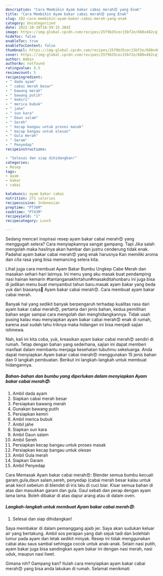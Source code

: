 ```yaml
---
description: "Cara Membikin Ayam bakar cabai merah😍 yang Enak"
title: "Cara Membikin Ayam bakar cabai merah😍 yang Enak"
slug: 102-cara-membikin-ayam-bakar-cabai-merah-yang-enak
category: Uncategorized
date: 2022-10-28T16:59:15.284Z
image: https://img-global.cpcdn.com/recipes/25f9b35cec15bf2e/680x482cq70/ayam-bakar-cabai-merah-foto-resep-utama.jpg
hideToc: false
enableToc: true
enableTocContent: false
thumbnail: https://img-global.cpcdn.com/recipes/25f9b35cec15bf2e/680x482cq70/ayam-bakar-cabai-merah-foto-resep-utama.jpg
cover: https://img-global.cpcdn.com/recipes/25f9b35cec15bf2e/680x482cq70/ayam-bakar-cabai-merah-foto-resep-utama.jpg
author: Admin
authorAv: notfound
ratingvalue: 4.5
reviewcount: 5
recipeingredient:
- " dada ayam"
- " cabai merah besar"
- " bawang merah"
- " bawang putih"
- " kemiri"
- " merica bubuk"
- " jahe"
- " sun kara"
- " Daun salam"
- " Sereh"
- " kecap bangau untuk proses masak"
- " kecap bangau untuk olesan"
- " Gula merah"
- " Garam"
- " Penyedap"
recipeinstructions:

- "Selesai dan siap dihidangkan!"
categories:
- Resep
tags:
- ayam
- bakar
- cabai

katakunci: ayam bakar cabai 
nutrition: 271 calories
recipecuisine: Indonesian
preptime: "PT36M"
cooktime: "PT43M"
recipeyield: "1"
recipecategory: Lunch

---
```



Sedang mencari inspirasi resep ayam bakar cabai merah😍 yang menggugah selera? Cara menyiapkannya sangat gampang. Tapi Jika salah mengolah maka hasilnya akan hambar dan justru cenderung tidak enak. Padahal ayam bakar cabai merah😍 yang enak harusnya Kan memiliki aroma dan cita rasa yang bisa memancing selera kita.


Lihat juga cara membuat Ayam Bakar Bumbu Ungkep Cabe Merah dan masakan sehari-hari lainnya. Ini menu yang aku masak buat pendamping nasi hainan kemarin #tantanganakhirtahun#masakditahunbaru ini juga bisa di jadikan menu buat menyambut tahun baru.masak ayam bakar yang beda yuk dari biasanya🤩 Ayam bakar cabai merah😍. Cara membuat ayam bakar cabai merah.

Banyak hal yang sedikit banyak berpengaruh terhadap kualitas rasa dari ayam bakar cabai merah😍, pertama dari jenis bahan, kedua pemilihan bahan segar sampai cara mengolah dan menghidangkannya. Tidak usah pusing kalau mau menyiapkan ayam bakar cabai merah😍 enak di rumah, karena asal sudah tahu triknya maka hidangan ini bisa menjadi sajian istimewa.


Nah, kali ini kita coba, yuk, kreasikan ayam bakar cabai merah😍 sendiri di rumah. Tetap dengan bahan yang sederhana, sajian ini dapat memberi manfaat dalam membantu menjaga kesehatan tubuhmu sekeluarga. Anda dapat menyiapkan Ayam bakar cabai merah😍 menggunakan 15 jenis bahan dan 0 langkah pembuatan. Berikut ini langkah-langkah untuk membuat hidangannya.

<!--inarticleads1-->

##### Bahan-bahan dan bumbu yang diperlukan dalam menyiapkan Ayam bakar cabai merah😍:

1. Ambil  dada ayam
1. Siapkan  cabai merah besar
1. Persiapkan  bawang merah
1. Gunakan  bawang putih
1. Persiapkan  kemiri
1. Ambil  merica bubuk
1. Ambil  jahe
1. Siapkan  sun kara
1. Ambil  Daun salam
1. Ambil  Sereh
1. Persiapkan  kecap bangau untuk proses masak
1. Persiapkan  kecap bangau untuk olesan
1. Ambil  Gula merah
1. Siapkan  Garam
1. Ambil  Penyedap


Cara Memasak Ayam bakar cabai merah😍: Blender semua bumbu kecuali garam,gula,daun salam,sereh, penyedap (cabai merah besar kalau untuk anak kecil sebelum di blendet di iris lalu di cuci biar. Kisar semua bahan di atas dan masukkan garam dan gula. Gaul sebati dan perap dengan ayam lama lama. Boleh dibakar di atas dapur arang atau di dalam oven. 

<!--inarticleads2-->

##### Langkah-langkah untuk membuat Ayam bakar cabai merah😍:


1. Selesai dan siap dihidangkan!

Saya membakar di dalam pemanggang ajaib jer. Saya akan sudukan keluar air yang bertakung. Ambil sos perapan yang dah sejuk tadi dan bolehlah lumur pada ayam dan letak sedikit minyak. Resep ini tidak menggunakan cabai atau saus sambal sehingga cocok untuk anak-anak. Selain nasi putih, ayam bakar juga bisa sandingkan ayam bakar ini dengan nasi merah, nasi uduk, maupun nasi liwet. 

Gimana nih? Gampang kan? Itulah cara menyiapkan ayam bakar cabai merah😍 yang bisa anda lakukan di rumah. Selamat menikmati
